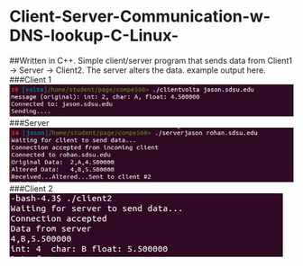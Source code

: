 # Client-Server-Communication-w-DNS-lookup-C-Linux-
##Written in C++.
Simple client/server program that sends data from Client1 -> Server -> Client2. The server alters the data. 
<return>
example output here. 
<return>
###Client 1
![client1](https://github.com/cavanpage/Client-Server-Communication-w-DNS-lookup-C-Linux-/blob/master/screenshots/client1.PNG "Client 1")
###Server
![server](https://github.com/cavanpage/Client-Server-Communication-w-DNS-lookup-C-Linux-/blob/master/screenshots/server.PNG "Server")
###Client 2
![client2](https://github.com/cavanpage/Client-Server-Communication-w-DNS-lookup-C-Linux-/blob/master/screenshots/client2.PNG "Client 2")